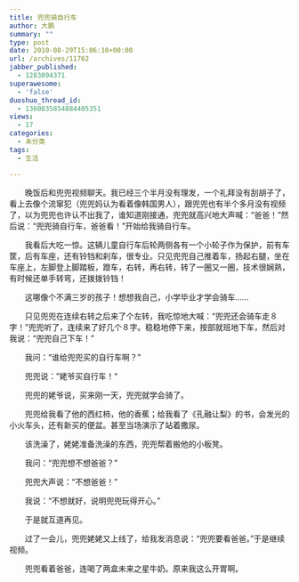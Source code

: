 ```yaml
---
title: 兜兜骑自行车
author: 大鹏
summary: ""
type: post
date: 2010-08-29T15:06:10+00:00
url: /archives/11762
jabber_published:
  - 1283094371
superawesome:
  - 'false'
duoshuo_thread_id:
  - 1360835854884405351
views:
  - 17
categories:
  - 未分类
tags:
  - 生活

---
```

　　晚饭后和兜兜视频聊天。我已经三个半月没有理发，一个礼拜没有刮胡子了，看上去像个流窜犯（兜兜妈认为看着像韩国男人），跟兜兜也有半个多月没有视频了，以为兜兜也许认不出我了，谁知道刚接通，兜兜就高兴地大声喊：“爸爸！”然后说：“兜兜骑自行车，爸爸看！”开始给我骑自行车。
  
　　我看后大吃一惊。这辆儿童自行车后轮两侧各有一个小轮子作为保护，前有车筐，后有车座，还有铃铛和刹车，很专业。只见兜兜自己推着车，扬起右腿，坐在车座上，左脚登上脚踏板，蹬车，右转，再右转，转了一圈又一圈，技术很娴熟，有时候还单手转弯，还拨拨铃铛！
  
　　这哪像个不满三岁的孩子！想想我自己，小学毕业才学会骑车……
  
　　只见兜兜在连续右转之后来了个左转，我吃惊地大喊：“兜兜还会骑车走８字！”兜兜听了，连续来了好几个８字。稳稳地停下来，按部就班地下车，然后对我说：“兜兜自己下车！”
  
　　我问：“谁给兜兜买的自行车啊？”
  
　　兜兜说：”姥爷买自行车！“
  
　　兜兜的姥爷说，买来刚一天，兜兜就学会骑了。

　　兜兜给我看了他的西红柿，他的香蕉；给我看了《孔融让梨》的书，会发光的小火车头，还有新买的便盆。甚至当场演示了站着撒尿。
  
　　该洗澡了，姥姥准备洗澡的东西，兜兜帮着搬他的小板凳。
  
　　我问：“兜兜想不想爸爸？”
  
　　兜兜大声说：“不想爸爸！”
  
　　我说：“不想就好，说明兜兜玩得开心。”
  
　　于是就互道再见。
  
　　过了一会儿，兜兜姥姥又上线了，给我发消息说：“兜兜要看爸爸。”于是继续视频。
  
　　兜兜看着爸爸，连喝了两盒未来之星牛奶。原来我这么开胃啊。
